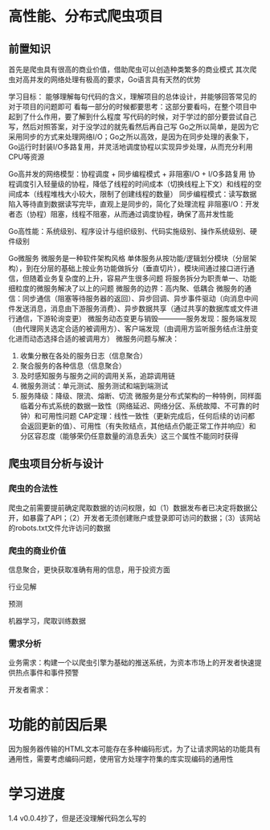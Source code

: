 # 高性能、分布式爬虫项目


## 前置知识

首先是爬虫具有很高的商业价值，借助爬虫可以创造种类繁多的商业模式
其次爬虫对高并发的网络处理有极高的要求，Go语言具有天然的优势

学习目标：
能够理解每句代码的含义，理解项目的总体设计，并能够回答常见的对于项目的问题即可
看每一部分的时候都要思考：这部分要看吗，在整个项目中起到了什么作用，要了解到什么程度
写代码的时候，对于学过的部分要尝试自己写，然后对照答案，对于没学过的就先看然后再自己写
Go之所以简单，是因为它采用同步的方式来处理网络I/O；Go之所以高效，是因为在同步处理的表象下，Go运行时封装I/O多路复用，并灵活地调度协程以实现异步处理，从而充分利用CPU等资源


Go高并发的网络模型：协程调度 + 同步编程模式 + 非阻塞I/O + I/O多路复用
协程调度引入轻量级的协程，降低了线程的时间成本（切换线程上下文）和线程的空间成本（线程堆栈大小较大，限制了创建线程的数量）
同步编程模式：读写数据陷入等待直到数据读写完毕，直观上是同步的，简化了处理流程
非阻塞I/O：开发者态（协程）阻塞，线程不阻塞，从而通过调度协程，确保了高并发性能

Go高性能：系统级别、程序设计与组织级别、代码实施级别、操作系统级别、硬件级别

Go微服务
微服务是一种软件架构风格
单体服务从按功能/逻辑划分模块（分层架构），到在分层的基础上按业务功能做拆分（垂直切片），模块间通过接口进行通信，但随着业务复杂度的上升，容易产生很多问题
将服务拆分为职责单一、功能细粒度的微服务解决了以上的问题
微服务的边界：高内聚、低耦合
微服务的通信：同步通信（阻塞等待服务器的返回）、异步回调、异步事件驱动（向消息中间件发送消息，消息由下游服务消费）、异步数据共享（通过共享的数据库或文件进行通信，下游轮询变更）
微服务动态变更与销毁————服务发现：服务端发现（由代理网关选定合适的被调用方）、客户端发现（由调用方监听服务结点注册变化进而动态选择合适的被调用方）
微服务问题与解决：
1. 收集分散在各处的服务日志（信息聚合）
2. 聚合服务的各种信息（信息聚合）
3. 及时感知服务与服务之间的调用关系，追踪调用链
4. 微服务测试：单元测试、服务测试和端到端测试
5. 服务降级：降级、限流、熔断、切流
微服务是分布式架构的一种特例，同样面临着分布式系统的数据一致性（网络延迟、网络分区、系统故障、不可靠的时钟）和可用性问题
CAP定理：线性一致性（更新完成后，任何后续的访问都会返回更新的值）、可用性（有失败结点，其他结点仍能正常工作并响应）和分区容忍度（能够荣仍任意数量的消息丢失）这三个属性不能同时获得

## 爬虫项目分析与设计

### 爬虫的合法性

爬虫之前需要提前确定爬取数据的访问权限，如（1）数据发布者已决定将数据公开，如暴露了API；（2）开发者无须创建账户或登录即可访问的数据；（3）该网站的robots.txt文件允许访问的数据

### 爬虫的商业价值

信息聚合，更快获取准确有用的信息，用于投资方面

行业见解

预测

机器学习，爬取训练数据


### 需求分析

业务需求：构建一个以爬虫引擎为基础的推送系统，为资本市场上的开发者快速提供热点事件和事件预警

开发者需求：


# 功能的前因后果

因为服务器传输的HTML文本可能存在多种编码形式，为了让请求网站的功能具有通用性，需要考虑编码问题，使用官方处理字符集的库实现编码的通用性




# 学习进度

1.4 v0.0.4抄了，但是还没理解代码怎么写的





